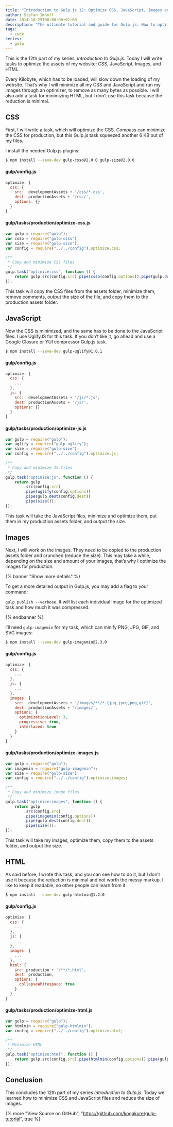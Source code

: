 ```yaml
---
title: "Introduction to Gulp.js 12: Optimize CSS, JavaScript, Images and HTML"
author: Stefan Imhoff
date: 2014-10-29T08:00:00+02:00
description: "The ultimate tutorial and guide for Gulp.js: How to optimize CSS, JavaScript, images, and HTML to speed up your website."
tags:
  - code
series:
  - gulp
---
```


This is the 12th part of my series, _Introduction to Gulp.js_. Today I will write tasks to optimize the assets of my website: CSS, JavaScript, Images, and HTML.

Every Kilobyte, which has to be loaded, will slow down the loading of my website. That’s why I will minimize all my CSS and JavaScript and run my images through an optimizer, to remove as many bytes as possible. I will also add a task for minimizing HTML, but I don’t use this task because the reduction is minimal.

## CSS

First, I will write a task, which will optimize the CSS. Compass can minimize the CSS for production, but this Gulp.js task squeezed another 6 KB out of my files.

I install the needed Gulp.js plugins:

```bash
$ npm install --save-dev gulp-csso@2.0.0 gulp-size@2.0.0
```

#### gulp/config.js

```javascript
optimize: {
  css: {
    src:  developmentAssets + '/css/*.css',
    dest: productionAssets + '/css/',
    options: {}
  }
}
```

#### gulp/tasks/production/optimize-css.js

```javascript
var gulp = require("gulp");
var csso = require("gulp-csso");
var size = require("gulp-size");
var config = require("../../config").optimize.css;

/**
 * Copy and minimize CSS files
 */
gulp.task("optimize:css", function () {
	return gulp.src(config.src).pipe(csso(config.options)).pipe(gulp.dest(config.dest)).pipe(size());
});
```

This task will copy the CSS files from the assets folder, minimize them, remove comments, output the size of the file, and copy them to the production assets folder.

## JavaScript

Now the CSS is minimized, and the same has to be done to the JavaScript files. I use UglifyJS for this task. If you don’t like it, go ahead and use a Google Closure or YUI compressor Gulp.js task.

```bash
$ npm install --save-dev gulp-uglify@1.0.1
```

#### gulp/config.js

```javascript
optimize: {
  css: {
    ...
  },
  js: {
    src:  developmentAssets + '/js/*.js',
    dest: productionAssets + '/js/',
    options: {}
  }
}
```

#### gulp/tasks/production/optimize-js.js

```javascript
var gulp = require("gulp");
var uglify = require("gulp-uglify");
var size = require("gulp-size");
var config = require("../../config").optimize.js;

/**
 * Copy and minimize JS files
 */
gulp.task("optimize:js", function () {
	return gulp
		.src(config.src)
		.pipe(uglify(config.options))
		.pipe(gulp.dest(config.dest))
		.pipe(size());
});
```

This task will take the JavaScript files, minimize and optimize them, put them in my production assets folder, and output the size.

## Images

Next, I will work on the images. They need to be copied to the production assets folder and crunched (reduce the size). This may take a while, depending on the size and amount of your images, that’s why I optimize the images for production.

{% banner "Show more details" %}

To get a more detailed output in Gulp.js, you may add a flag to your command:

`gulp publish --verbose`. It will list each individual image for the optimized task and how much it was compressed.

{% endbanner %}

I’ll need `gulp-imagemin` for my task, which can minify PNG, JPG, GIF, and SVG images:

```bash
$ npm install --save-dev gulp-imagemin@2.3.0
```

#### gulp/config.js

```javascript
optimize: {
  css: {
    ...
  },
  js: {
    ...
  },
  images: {
    src:  developmentAssets + '/images/**/*.{jpg,jpeg,png,gif}',
    dest: productionAssets + '/images/',
    options: {
      optimizationLevel: 3,
      progressive: true,
      interlaced: true
    }
  }
}
```

#### gulp/tasks/production/optimize-images.js

```javascript
var gulp = require("gulp");
var imagemin = require("gulp-imagemin");
var size = require("gulp-size");
var config = require("../../config").optimize.images;

/**
 * Copy and minimize image files
 */
gulp.task("optimize:images", function () {
	return gulp
		.src(config.src)
		.pipe(imagemin(config.options))
		.pipe(gulp.dest(config.dest))
		.pipe(size());
});
```

This task will take my images, optimize them, copy them to the assets folder, and output the size.

## HTML

As said before, I wrote this task, and you can see how to do it, but I don’t use it because the reduction is minimal and not worth the messy markup. I like to keep it readable, so other people can learn from it.

```bash
$ npm install --save-dev gulp-htmlmin@1.2.0
```

#### gulp/config.js

```javascript
optimize: {
  css: {
    ...
  },
  js: {
    ...
  },
  images: {
    ...
  },
  html: {
    src: production + '/**/*.html',
    dest: production,
    options: {
      collapseWhitespace: true
    }
  }
}
```

#### gulp/tasks/production/optimize-html.js

```javascript
var gulp = require("gulp");
var htmlmin = require("gulp-htmlmin");
var config = require("../../config").optimize.html;

/**
 * Minimize HTML
 */
gulp.task("optimize:html", function () {
	return gulp.src(config.src).pipe(htmlmin(config.options)).pipe(gulp.dest(config.dest));
});
```

## Conclusion

This concludes the 12th part of my series _Introduction to Gulp.js_. Today we learned how to minimize CSS and JavaScript files and reduce the size of images.

{% more "View Source on GitHub", "https://github.com/kogakure/gulp-tutorial", true %}